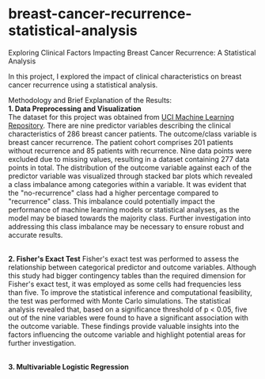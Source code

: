 # breast-cancer-recurrence-statistical-analysis
Exploring Clinical Factors Impacting Breast Cancer Recurrence: A Statistical Analysis

In this project, I explored the impact of clinical characteristics on breast cancer recurrence using a statistical analysis.

Methodology and Brief Explanation of the Results:
<br>**1. Data Preprocessing and Visualization**
<br>The dataset for this project was obtained from [UCI Machine Learning Repository](https://archive.ics.uci.edu/dataset/14/breast+cancer).
There are nine predictor variables describing the clinical characteristics of 286 breast cancer patients. The outcome/class variable is breast cancer recurrence.
The patient cohort comprises 201 patients without recurrence and 85 patients with recurrence. Nine data points were excluded due to missing values, resulting in a dataset containing 277 data points in total. The distribution of the outcome variable against each of the predictor variable was visualized through stacked bar plots which revealed a class imbalance among categories within a variable. It was evident that the "no-recurrence" class had a higher percentage compared to "recurrence" class. This imbalance could potentially impact the performance of machine learning models or statistical analyses, as the model may be biased towards the majority class. Further investigation into addressing this class imbalance may be necessary to ensure robust and accurate results.

<br>**2. Fisher's Exact Test**
Fisher's exact test was performed to assess the relationship between categorical predictor and outcome variables. Although this study had bigger contingency tables than the required dimension for Fisher's exact test, it was employed as some cells had frequencies less than five. To improve the statistical inference and computational feasibility, the test was performed with Monte Carlo simulations. The statistical analysis revealed that, based on a significance threshold of p < 0.05, five out of the nine variables  were found to have a significant association with the outcome variable. These findings provide valuable insights into the factors influencing the outcome variable and highlight potential areas for further investigation.

<br>**3. Multivariable Logistic Regression**
